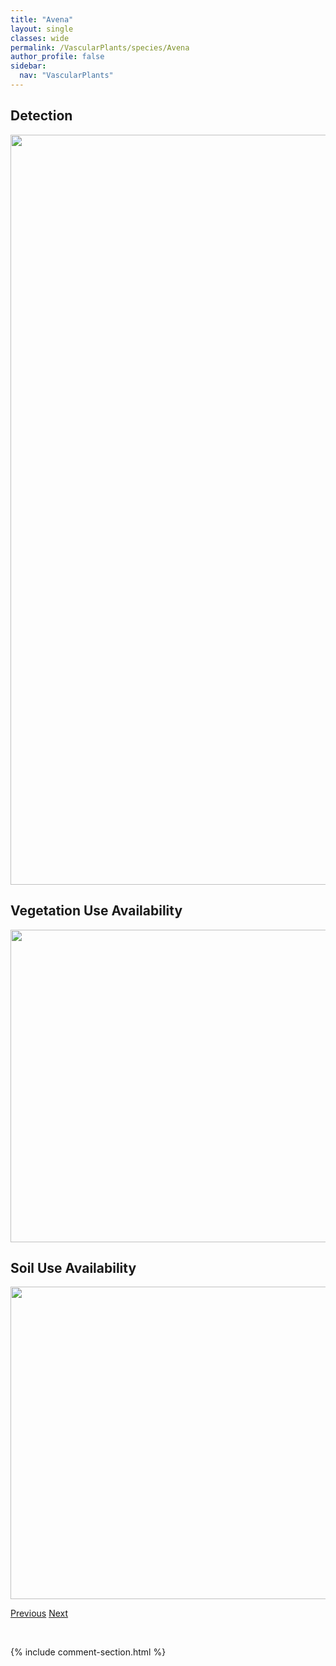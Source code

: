 ```yaml
---
title: "Avena"
layout: single
classes: wide
permalink: /VascularPlants/species/Avena
author_profile: false
sidebar:
  nav: "VascularPlants"
---
```


<h2>Detection</h2>

<a href="https://drive.google.com/uc?export=view&id=1WUSopK_gLtXDBEK3hUzRxiL65FxkrmGe">
<img src="https://drive.google.com/uc?export=view&id=1WUSopK_gLtXDBEK3hUzRxiL65FxkrmGe" height = "1200" width = "800">
</a>


<h2>Vegetation Use Availability</h2>

<a href="https://drive.google.com/uc?export=view&id=1bTLFjDjzhsBK_PY1uLflFxzl7WR3KJjQ">
<img src="https://drive.google.com/uc?export=view&id=1bTLFjDjzhsBK_PY1uLflFxzl7WR3KJjQ" height = "500" width = "1000">
</a>


<h2>Soil Use Availability</h2>

<a href="https://drive.google.com/uc?export=view&id=1JoMV69rbzddkHbKH3ycQEG-jEJNJgS0i">
<img src="https://drive.google.com/uc?export=view&id=1JoMV69rbzddkHbKH3ycQEG-jEJNJgS0i" height = "500" width = "1000">
</a>


<a href="/DevelopmentWebsite/VascularPlants/species/AtriplexGardneriCanescens" class="pagination--pager" title="Atriplex gardneri/canescens">Previous</a> <a href="/DevelopmentWebsite/VascularPlants/species/AvenaFatua" class="pagination--pager" title="Avena fatua">Next</a>

<p>&nbsp;</p>

{% include comment-section.html %}
